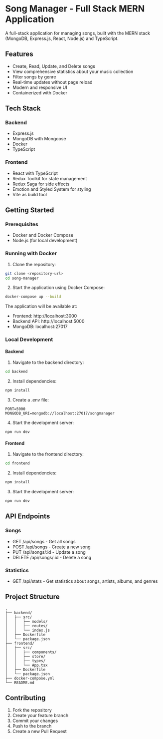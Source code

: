 # Song Manager - Full Stack MERN Application

A full-stack application for managing songs, built with the MERN stack (MongoDB, Express.js, React, Node.js) and TypeScript.

## Features

- Create, Read, Update, and Delete songs
- View comprehensive statistics about your music collection
- Filter songs by genre
- Real-time updates without page reload
- Modern and responsive UI
- Containerized with Docker

## Tech Stack

### Backend
- Express.js
- MongoDB with Mongoose
- Docker
- TypeScript

### Frontend
- React with TypeScript
- Redux Toolkit for state management
- Redux Saga for side effects
- Emotion and Styled System for styling
- Vite as build tool

## Getting Started

### Prerequisites
- Docker and Docker Compose
- Node.js (for local development)

### Running with Docker

1. Clone the repository:
```bash
git clone <repository-url>
cd song-manager
```

2. Start the application using Docker Compose:
```bash
docker-compose up --build
```

The application will be available at:
- Frontend: http://localhost:3000
- Backend API: http://localhost:5000
- MongoDB: localhost:27017

### Local Development

#### Backend
1. Navigate to the backend directory:
```bash
cd backend
```

2. Install dependencies:
```bash
npm install
```

3. Create a .env file:
```
PORT=5000
MONGODB_URI=mongodb://localhost:27017/songmanager
```

4. Start the development server:
```bash
npm run dev
```

#### Frontend
1. Navigate to the frontend directory:
```bash
cd frontend
```

2. Install dependencies:
```bash
npm install
```

3. Start the development server:
```bash
npm run dev
```

## API Endpoints

### Songs
- GET /api/songs - Get all songs
- POST /api/songs - Create a new song
- PUT /api/songs/:id - Update a song
- DELETE /api/songs/:id - Delete a song

### Statistics
- GET /api/stats - Get statistics about songs, artists, albums, and genres

## Project Structure

```
.
├── backend/
│   ├── src/
│   │   ├── models/
│   │   ├── routes/
│   │   └── index.js
│   ├── Dockerfile
│   └── package.json
├── frontend/
│   ├── src/
│   │   ├── components/
│   │   ├── store/
│   │   ├── types/
│   │   └── App.tsx
│   ├── Dockerfile
│   └── package.json
├── docker-compose.yml
└── README.md
```

## Contributing

1. Fork the repository
2. Create your feature branch
3. Commit your changes
4. Push to the branch
5. Create a new Pull Request 